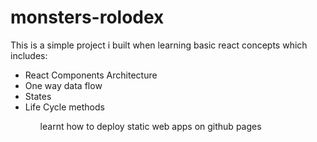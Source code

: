 # monsters-rolodex
<p>This is a simple project i built when learning basic react concepts which includes:</p>
  <ul>
  <li>React Components Architecture</li>
  <li>One way data flow</li>
  <li>States</li>
  <li>Life Cycle methods</li> <ul>
  <p><p/>
<p> learnt how to deploy static web apps on github pages </p>   

